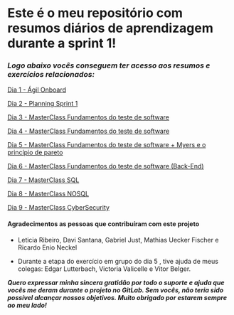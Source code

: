 # Este é o meu repositório com resumos diários de aprendizagem durante a sprint 1!



 ### **_Logo abaixo vocês conseguem ter acesso aos resumos e exercícios relacionados:_**


[Dia 1 - Ágil Onboard](/Sprint1/ResumoDia1.md)

[Dia 2 - Planning Sprint 1](/Sprint1/ResumoDia2.md)

[Dia 3 - MasterClass Fundamentos do teste de software](/Sprint1/ResumoDia3.md)

[Dia 4 - MasterClass Fundamentos do teste de software](/Sprint1/ResumoDia4.md)

[Dia 5 - MasterClass Fundamentos do teste de software + Myers e o princípio de pareto](/Sprint1/Dia5)

[Dia 6 - MasterClass Fundamentos do teste de software (Back-End)](/Sprint1/ResumoDia6.md)

[Dia 7 - MasterClass SQL](/Sprint1/Dia7)

[Dia 8 - MasterClass NOSQL](/Sprint1/ResumoDia8.md)

[Dia 9 - MasterClass CyberSecurity](/Sprint1/ResumoDia9.md)


#### Agradecimentos as pessoas que contribuíram com este projeto


- Leticia Ribeiro, Davi Santana, Gabriel Just, Mathias Uecker Fischer e Ricardo Enio Neckel

- Durante a etapa do exercício em grupo do dia 5 , tive ajuda de meus colegas: Edgar Lutterbach, Victoria Valicelle e Vitor Belger.


**_Quero expressar minha sincera gratidão por todo o suporte e ajuda que vocês me deram durante o projeto no GitLab. Sem vocês, não teria sido possível alcançar nossos objetivos. Muito obrigado por estarem sempre ao meu lado!_**